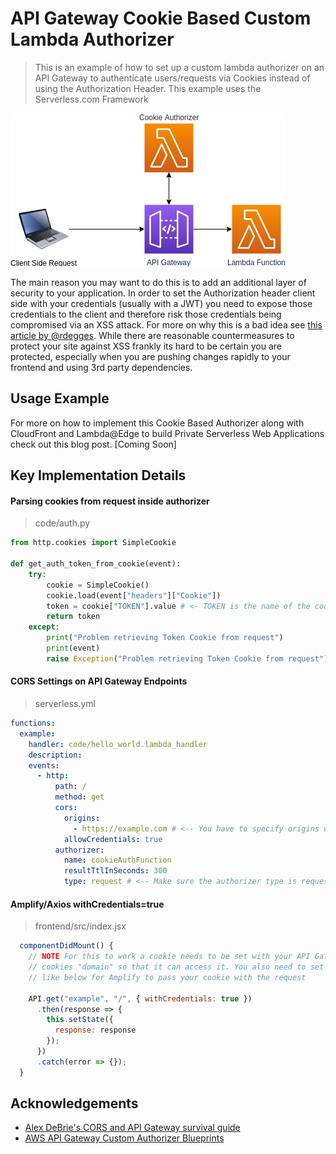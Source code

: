 # API Gateway Cookie Based Custom Lambda Authorizer

> This is an example of how to set up a custom lambda authorizer on an API Gateway to authenticate users/requests via Cookies instead of using the Authorization Header. This example uses the Serverless.com Framework

![Architecture](diagrams/Architecture.png)

The main reason you may want to do this is to add an additional layer of security to your application. In order to set the Authorization header client side with your credentials (usually with a JWT) you need to expose those credentials to the client and therefore risk those credentials being compromised via an XSS attack. For more on why this is a bad idea see [this article by @rdegges](https://dev.to/rdegges/please-stop-using-local-storage-1i04). While there are reasonable countermeasures to protect your site against XSS frankly its hard to be certain you are protected, especially when you are pushing changes rapidly to your frontend and using 3rd party dependencies.

## Usage Example

For more on how to implement this Cookie Based Authorizer along with CloudFront and Lambda@Edge to build Private Serverless Web Applications check out this blog post. [Coming Soon]

## Key Implementation Details

#### Parsing cookies from request inside authorizer

> code/auth.py

```python
from http.cookies import SimpleCookie

def get_auth_token_from_cookie(event):
    try:
        cookie = SimpleCookie()
        cookie.load(event["headers"]["Cookie"])
        token = cookie["TOKEN"].value # <- TOKEN is the name of the cookie
        return token
    except:
        print("Problem retrieving Token Cookie from request")
        print(event)
        raise Exception("Problem retrieving Token Cookie from request")
```

#### CORS Settings on API Gateway Endpoints

> serverless.yml

```yaml
functions:
  example:
    handler: code/hello_world.lambda_handler
    description:
    events:
      - http:
          path: /
          method: get
          cors:
            origins:
              - https://example.com # <-- You have to specify origins wildcards will result in CORS Errors
            allowCredentials: true
          authorizer:
            name: cookieAuthFunction
            resultTtlInSeconds: 300
            type: request # <-- Make sure the authorizer type is request
```

#### Amplify/Axios withCredentials=true

> frontend/src/index.jsx

```javascript
  componentDidMount() {
    // NOTE For this to work a cookie needs to be set with your API Gateway URL included in the
    // cookies "domain" so that it can access it. You also need to set withCredentials: true
    // like below for Amplify to pass your cookie with the request

    API.get("example", "/", { withCredentials: true })
      .then(response => {
        this.setState({
          response: response
        });
      })
      .catch(error => {});
  }
```

## Acknowledgements

- [Alex DeBrie's CORS and API Gateway survival guide](https://serverless.com/blog/cors-api-gateway-survival-guide/)
- [AWS API Gateway Custom Authorizer Blueprints](https://github.com/awslabs/aws-apigateway-lambda-authorizer-blueprints)
